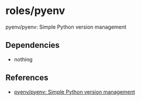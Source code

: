 # roles/pyenv
pyenv/pyenv: Simple Python version management



## Dependencies
- nothing



## References
- [pyenv/pyenv: Simple Python version management](https://github.com/pyenv/pyenv)

